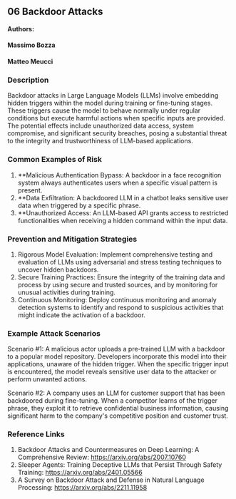 ## 06 Backdoor Attacks

**Authors:**
#### Massimo Bozza
#### Matteo Meucci

### Description

Backdoor attacks in Large Language Models (LLMs) involve embedding hidden triggers within the model during training or fine-tuning stages. These triggers cause the model to behave normally under regular conditions but execute harmful actions when specific inputs are provided. The potential effects include unauthorized data access, system compromise, and significant security breaches, posing a substantial threat to the integrity and trustworthiness of LLM-based applications.

### Common Examples of Risk

1. **Malicious Authentication Bypass: A backdoor in a face recognition system always authenticates users when a specific visual pattern is present.
2. **Data Exfiltration: A backdoored LLM in a chatbot leaks sensitive user data when triggered by a specific phrase.
3.  **Unauthorized Access: An LLM-based API grants access to restricted functionalities when receiving a hidden command within the input data.

### Prevention and Mitigation Strategies

1. Rigorous Model Evaluation: Implement comprehensive testing and evaluation of LLMs using adversarial and stress testing techniques to uncover hidden backdoors.
2. Secure Training Practices: Ensure the integrity of the training data and process by using secure and trusted sources, and by monitoring for unusual activities during training.
3. Continuous Monitoring: Deploy continuous monitoring and anomaly detection systems to identify and respond to suspicious activities that might indicate the activation of a backdoor.

### Example Attack Scenarios

Scenario #1: A malicious actor uploads a pre-trained LLM with a backdoor to a popular model repository. Developers incorporate this model into their applications, unaware of the hidden trigger. When the specific trigger input is encountered, the model reveals sensitive user data to the attacker or perform unwanted actions.

Scenario #2: A company uses an LLM for customer support that has been backdoored during fine-tuning. When a competitor learns of the trigger phrase, they exploit it to retrieve confidential business information, causing significant harm to the company's competitive position and customer trust.

### Reference Links
1. Backdoor Attacks and Countermeasures on Deep Learning: A Comprehensive Review: https://arxiv.org/abs/2007.10760
2. Sleeper Agents: Training Deceptive LLMs that Persist Through Safety Training: https://arxiv.org/abs/2401.05566
3. A Survey on Backdoor Attack and Defense in Natural Language Processing: https://arxiv.org/abs/2211.11958
